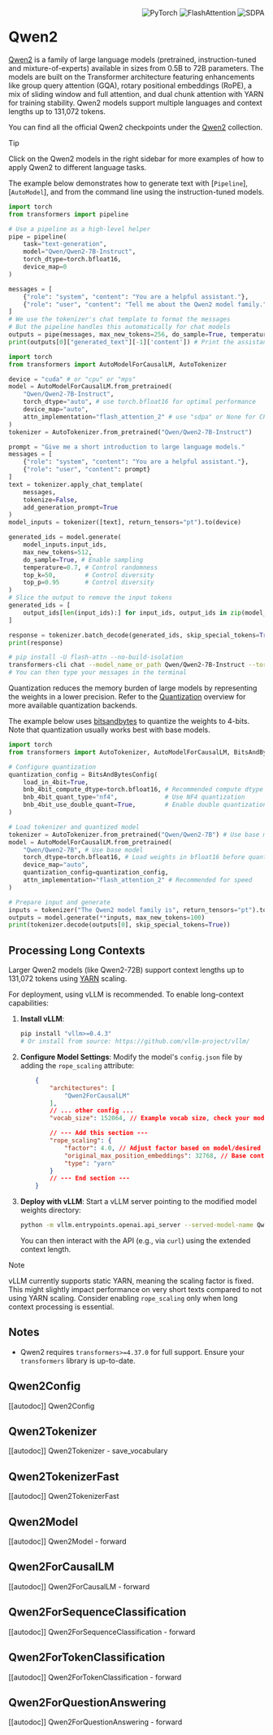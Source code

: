 <!--Copyright 2024 The Qwen Team and The HuggingFace Team. All rights reserved.

Licensed under the Apache License, Version 2.0 (the "License"); you may not use this file except in compliance with
the License. You may obtain a copy of the License at

http://www.apache.org/licenses/LICENSE-2.0

Unless required by applicable law or agreed to in writing, software distributed under the License is distributed on
an "AS IS" BASIS, WITHOUT WARRANTIES OR CONDITIONS OF ANY KIND, either express or implied. See the License for the
specific language governing permissions and limitations under the License.

⚠️ Note that this file is in Markdown but contain specific syntax for our doc-builder (similar to MDX) that may not be
rendered properly in your Markdown viewer.

-->

<div style="float: right;">
    <div class="flex flex-wrap space-x-1">
        <img alt="PyTorch" src="https://img.shields.io/badge/PyTorch-DE3412?style=flat&logo=pytorch&logoColor=white">
        <img alt="FlashAttention" src="https://img.shields.io/badge/%E2%9A%A1%EF%B8%8E%20FlashAttention-eae0c8?style=flat">
        <img alt="SDPA" src="https://img.shields.io/badge/SDPA-DE3412?style=flat&logo=pytorch&logoColor=white">
    </div>
</div>

# Qwen2

[Qwen2](https://huggingface.co/papers/2407.10671) is a family of large language models (pretrained, instruction-tuned and mixture-of-experts) available in sizes from 0.5B to 72B parameters. The models are built on the Transformer architecture featuring enhancements like group query attention (GQA), rotary positional embeddings (RoPE), a mix of sliding window and full attention, and dual chunk attention with YARN for training stability. Qwen2 models support multiple languages and context lengths up to 131,072 tokens.

You can find all the official Qwen2 checkpoints under the [Qwen2](https://huggingface.co/collections/Qwen/qwen2-6659360b33528ced941e557f) collection.

> [!TIP]
> Click on the Qwen2 models in the right sidebar for more examples of how to apply Qwen2 to different language tasks.

The example below demonstrates how to generate text with [`Pipeline`], [`AutoModel`], and from the command line using the instruction-tuned models.

<hfoptions id="usage">
<hfoption id="Pipeline">

```python
import torch
from transformers import pipeline

# Use a pipeline as a high-level helper
pipe = pipeline(
    task="text-generation",
    model="Qwen/Qwen2-7B-Instruct",
    torch_dtype=torch.bfloat16,
    device_map=0
)

messages = [
    {"role": "system", "content": "You are a helpful assistant."},
    {"role": "user", "content": "Tell me about the Qwen2 model family."},
]
# We use the tokenizer's chat template to format the messages
# But the pipeline handles this automatically for chat models
outputs = pipe(messages, max_new_tokens=256, do_sample=True, temperature=0.7, top_k=50, top_p=0.95)
print(outputs[0]["generated_text"][-1]['content']) # Print the assistant's response
```

</hfoption>
<hfoption id="AutoModel">

```python
import torch
from transformers import AutoModelForCausalLM, AutoTokenizer

device = "cuda" # or "cpu" or "mps"
model = AutoModelForCausalLM.from_pretrained(
    "Qwen/Qwen2-7B-Instruct",
    torch_dtype="auto", # use torch.bfloat16 for optimal performance
    device_map="auto",
    attn_implementation="flash_attention_2" # use "sdpa" or None for CPU compatibility
)
tokenizer = AutoTokenizer.from_pretrained("Qwen/Qwen2-7B-Instruct")

prompt = "Give me a short introduction to large language models."
messages = [
    {"role": "system", "content": "You are a helpful assistant."},
    {"role": "user", "content": prompt}
]
text = tokenizer.apply_chat_template(
    messages,
    tokenize=False,
    add_generation_prompt=True
)
model_inputs = tokenizer([text], return_tensors="pt").to(device)

generated_ids = model.generate(
    model_inputs.input_ids,
    max_new_tokens=512,
    do_sample=True, # Enable sampling
    temperature=0.7, # Control randomness
    top_k=50,        # Control diversity
    top_p=0.95       # Control diversity
)
# Slice the output to remove the input tokens
generated_ids = [
    output_ids[len(input_ids):] for input_ids, output_ids in zip(model_inputs.input_ids, generated_ids)
]

response = tokenizer.batch_decode(generated_ids, skip_special_tokens=True)[0]
print(response)
```

</hfoption>
<hfoption id="transformers-cli">

```bash
# pip install -U flash-attn --no-build-isolation
transformers-cli chat --model_name_or_path Qwen/Qwen2-7B-Instruct --torch_dtype auto --attn_implementation flash_attention_2 --device 0
# You can then type your messages in the terminal
```

</hfoption>
</hfoptions>

Quantization reduces the memory burden of large models by representing the weights in a lower precision. Refer to the [Quantization](../quantization/overview) overview for more available quantization backends.

The example below uses [bitsandbytes](../quantization/bitsandbytes) to quantize the weights to 4-bits. Note that quantization usually works best with base models.

```python
import torch
from transformers import AutoTokenizer, AutoModelForCausalLM, BitsAndBytesConfig

# Configure quantization
quantization_config = BitsAndBytesConfig(
    load_in_4bit=True,
    bnb_4bit_compute_dtype=torch.bfloat16, # Recommended compute dtype
    bnb_4bit_quant_type="nf4",             # Use NF4 quantization
    bnb_4bit_use_double_quant=True,        # Enable double quantization
)

# Load tokenizer and quantized model
tokenizer = AutoTokenizer.from_pretrained("Qwen/Qwen2-7B") # Use base model
model = AutoModelForCausalLM.from_pretrained(
    "Qwen/Qwen2-7B", # Use base model
    torch_dtype=torch.bfloat16, # Load weights in bfloat16 before quantizing
    device_map="auto",
    quantization_config=quantization_config,
    attn_implementation="flash_attention_2" # Recommended for speed
)

# Prepare input and generate
inputs = tokenizer("The Qwen2 model family is", return_tensors="pt").to("cuda") # Adjust device if needed
outputs = model.generate(**inputs, max_new_tokens=100)
print(tokenizer.decode(outputs[0], skip_special_tokens=True))
```

## Processing Long Contexts

Larger Qwen2 models (like Qwen2-72B) support context lengths up to 131,072 tokens using [YARN](https://arxiv.org/abs/2309.00071) scaling.

For deployment, using vLLM is recommended. To enable long-context capabilities:

1.  **Install vLLM**:
    ```bash
    pip install "vllm>=0.4.3"
    # Or install from source: https://github.com/vllm-project/vllm/
    ```

2.  **Configure Model Settings**: Modify the model's `config.json` file by adding the `rope_scaling` attribute:
    ```json
        {
            "architectures": [
                "Qwen2ForCausalLM"
            ],
            // ... other config ...
            "vocab_size": 152064, // Example vocab size, check your model's config

            // --- Add this section ---
            "rope_scaling": {
                "factor": 4.0, // Adjust factor based on model/desired length if needed
                "original_max_position_embeddings": 32768, // Base context length before scaling
                "type": "yarn"
            }
            // --- End section ---
        }
    ```

3.  **Deploy with vLLM**: Start a vLLM server pointing to the modified model weights directory:
    ```bash
    python -m vllm.entrypoints.openai.api_server --served-model-name Qwen2-72B-Instruct --model /path/to/your/modified/qwen2/weights
    ```
    You can then interact with the API (e.g., via `curl`) using the extended context length.

> [!NOTE]
> vLLM currently supports static YARN, meaning the scaling factor is fixed. This might slightly impact performance on very short texts compared to not using YARN scaling. Consider enabling `rope_scaling` only when long context processing is essential.

## Notes

- Qwen2 requires `transformers>=4.37.0` for full support. Ensure your `transformers` library is up-to-date.

## Qwen2Config

[[autodoc]] Qwen2Config

## Qwen2Tokenizer

[[autodoc]] Qwen2Tokenizer
    - save_vocabulary

## Qwen2TokenizerFast

[[autodoc]] Qwen2TokenizerFast

## Qwen2Model

[[autodoc]] Qwen2Model
    - forward

## Qwen2ForCausalLM

[[autodoc]] Qwen2ForCausalLM
    - forward

## Qwen2ForSequenceClassification

[[autodoc]] Qwen2ForSequenceClassification
    - forward

## Qwen2ForTokenClassification

[[autodoc]] Qwen2ForTokenClassification
    - forward

## Qwen2ForQuestionAnswering

[[autodoc]] Qwen2ForQuestionAnswering
    - forward

